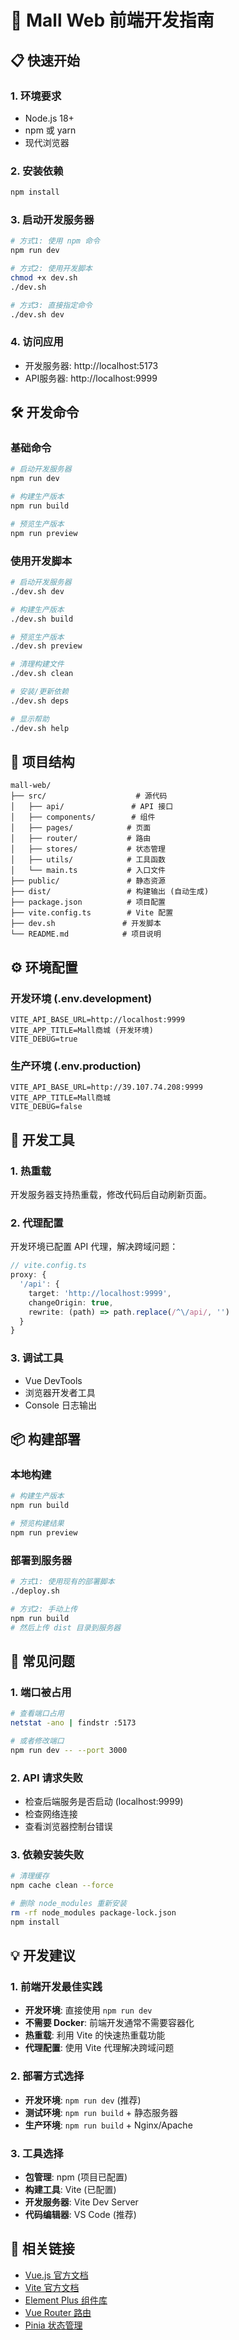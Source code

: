 # 🚀 Mall Web 前端开发指南

## 📋 快速开始

### 1. 环境要求
- Node.js 18+ 
- npm 或 yarn
- 现代浏览器

### 2. 安装依赖
```bash
npm install
```

### 3. 启动开发服务器
```bash
# 方式1: 使用 npm 命令
npm run dev

# 方式2: 使用开发脚本
chmod +x dev.sh
./dev.sh

# 方式3: 直接指定命令
./dev.sh dev
```

### 4. 访问应用
- 开发服务器: http://localhost:5173
- API服务器: http://localhost:9999

## 🛠️ 开发命令

### 基础命令
```bash
# 启动开发服务器
npm run dev

# 构建生产版本
npm run build

# 预览生产版本
npm run preview
```

### 使用开发脚本
```bash
# 启动开发服务器
./dev.sh dev

# 构建生产版本
./dev.sh build

# 预览生产版本
./dev.sh preview

# 清理构建文件
./dev.sh clean

# 安装/更新依赖
./dev.sh deps

# 显示帮助
./dev.sh help
```

## 📁 项目结构

```
mall-web/
├── src/                    # 源代码
│   ├── api/               # API 接口
│   ├── components/        # 组件
│   ├── pages/            # 页面
│   ├── router/           # 路由
│   ├── stores/           # 状态管理
│   ├── utils/            # 工具函数
│   └── main.ts           # 入口文件
├── public/               # 静态资源
├── dist/                 # 构建输出 (自动生成)
├── package.json          # 项目配置
├── vite.config.ts        # Vite 配置
├── dev.sh               # 开发脚本
└── README.md            # 项目说明
```

## ⚙️ 环境配置

### 开发环境 (.env.development)
```env
VITE_API_BASE_URL=http://localhost:9999
VITE_APP_TITLE=Mall商城 (开发环境)
VITE_DEBUG=true
```

### 生产环境 (.env.production)
```env
VITE_API_BASE_URL=http://39.107.74.208:9999
VITE_APP_TITLE=Mall商城
VITE_DEBUG=false
```

## 🔧 开发工具

### 1. 热重载
开发服务器支持热重载，修改代码后自动刷新页面。

### 2. 代理配置
开发环境已配置 API 代理，解决跨域问题：
```typescript
// vite.config.ts
proxy: {
  '/api': {
    target: 'http://localhost:9999',
    changeOrigin: true,
    rewrite: (path) => path.replace(/^\/api/, '')
  }
}
```

### 3. 调试工具
- Vue DevTools
- 浏览器开发者工具
- Console 日志输出

## 📦 构建部署

### 本地构建
```bash
# 构建生产版本
npm run build

# 预览构建结果
npm run preview
```

### 部署到服务器
```bash
# 方式1: 使用现有的部署脚本
./deploy.sh

# 方式2: 手动上传
npm run build
# 然后上传 dist 目录到服务器
```

## 🚨 常见问题

### 1. 端口被占用
```bash
# 查看端口占用
netstat -ano | findstr :5173

# 或者修改端口
npm run dev -- --port 3000
```

### 2. API 请求失败
- 检查后端服务是否启动 (localhost:9999)
- 检查网络连接
- 查看浏览器控制台错误

### 3. 依赖安装失败
```bash
# 清理缓存
npm cache clean --force

# 删除 node_modules 重新安装
rm -rf node_modules package-lock.json
npm install
```

## 💡 开发建议

### 1. 前端开发最佳实践
- **开发环境**: 直接使用 `npm run dev`
- **不需要 Docker**: 前端开发通常不需要容器化
- **热重载**: 利用 Vite 的快速热重载功能
- **代理配置**: 使用 Vite 代理解决跨域问题

### 2. 部署方式选择
- **开发环境**: `npm run dev` (推荐)
- **测试环境**: `npm run build` + 静态服务器
- **生产环境**: `npm run build` + Nginx/Apache

### 3. 工具选择
- **包管理**: npm (项目已配置)
- **构建工具**: Vite (已配置)
- **开发服务器**: Vite Dev Server
- **代码编辑器**: VS Code (推荐)

## 🔗 相关链接

- [Vue.js 官方文档](https://vuejs.org/)
- [Vite 官方文档](https://vitejs.dev/)
- [Element Plus 组件库](https://element-plus.org/)
- [Vue Router 路由](https://router.vuejs.org/)
- [Pinia 状态管理](https://pinia.vuejs.org/)
